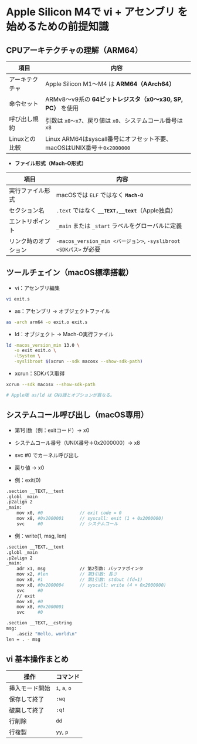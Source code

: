 # Apple Silicon M4で vi + アセンブリ を始めるための前提知識

## CPUアーキテクチャの理解（ARM64）

| 項目        | 内容                                                     |
| --------- | ------------------------------------------------------ |
| アーキテクチャ   | Apple Silicon M1～M4 は **ARM64（AArch64）**               |
| 命令セット     | ARMv8～v9系の **64ビットレジスタ（x0～x30, SP, PC）** を使用           |
| 呼び出し規約    | 引数は `x0～x7`、戻り値は `x0`、システムコール番号は `x8`                  |
| Linuxとの比較 | Linux ARM64はsyscall番号にオフセット不要、macOSはUNIX番号＋`0x2000000` |


- **ファイル形式（Mach-O形式）**

| 項目         | 内容                                                      |
| ---------- | ------------------------------------------------------- |
| 実行ファイル形式   | macOSでは `ELF` ではなく **`Mach-O`**                         |
| セクション名     | `.text` ではなく **`__TEXT,__text`**（Apple独自）               |
| エントリポイント   | `_main` または `_start` ラベルをグローバルに定義                       |
| リンク時のオプション | `-macos_version_min <バージョン>`, `-syslibroot <SDKパス>` が必要 |


## ツールチェイン（macOS標準搭載）

- vi：アセンブリ編集
```bash
vi exit.s
```

- as：アセンブリ → オブジェクトファイル
```bash
as -arch arm64 -o exit.o exit.s 
```

- ld：オブジェクト → Mach-O実行ファイル
```bash
ld -macos_version_min 13.0 \
   -o exit exit.o \
   -lSystem \
   -syslibroot $(xcrun --sdk macosx --show-sdk-path)
```

- xcrun：SDKパス取得

```bash
xcrun --sdk macosx --show-sdk-path

# Apple版 as/ld は GNU版とオプションが異なる。
```

## システムコール呼び出し（macOS専用）

- 第1引数（例：exitコード）→ x0
- システムコール番号（UNIX番号＋0x2000000）→ x8
- svc #0 でカーネル呼び出し
- 戻り値 → x0

- 例：exit(0)
```bash
.section __TEXT,__text
.globl _main
.p2align 2
_main:
    mov x0, #0              // exit code = 0
    mov x8, #0x2000001      // syscall: exit (1 + 0x2000000)
    svc     #0              // システムコール
```

- 例：write(1, msg, len)
```bash
.section __TEXT,__text
.globl _main
.p2align 2
_main:
    adr x1, msg             // 第2引数: バッファポインタ
    mov x2, #len            // 第3引数: 長さ
    mov x0, #1              // 第1引数: stdout (fd=1)
    mov x8, #0x2000004      // syscall: write (4 + 0x2000000)
    svc     #0
    // exit
    mov x0, #0
    mov x8, #0x2000001
    svc     #0

.section __TEXT,__cstring
msg:
    .asciz "Hello, world\n"
len = . - msg
```

## vi 基本操作まとめ

| 操作      | コマンド          |
| ------- | ------------- |
| 挿入モード開始 | `i`, `a`, `o` |
| 保存して終了  | `:wq`         |
| 破棄して終了  | `:q!`         |
| 行削除     | `dd`          |
| 行複製     | `yy`, `p`     |



